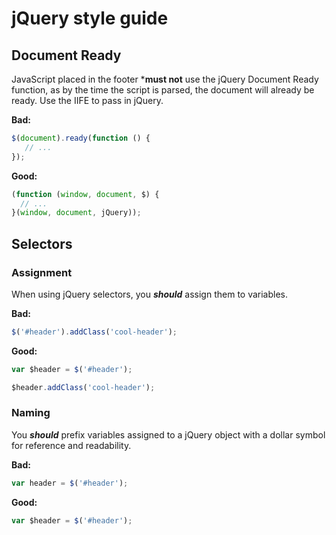 # jQuery style guide

## Document Ready
JavaScript placed in the footer ***must not** use the jQuery Document Ready function, as by the time the
script is parsed, the document will already be ready. Use the IIFE to pass in jQuery.

**Bad:**
```js
$(document).ready(function () {
   // ...
});
```

**Good:**
```js
(function (window, document, $) {
  // ...
}(window, document, jQuery));
```

## Selectors

### Assignment
When using jQuery selectors, you ***should*** assign them to variables.

**Bad:**
```js
$('#header').addClass('cool-header');
```

**Good:**
```js
var $header = $('#header');

$header.addClass('cool-header');
```

### Naming
You ***should*** prefix variables assigned to a jQuery object with a dollar symbol
for reference and readability.

**Bad:**
```js
var header = $('#header');
```

**Good:**
```js
var $header = $('#header');
```
